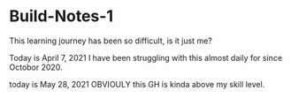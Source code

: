 # Build-Notes-1
This learning journey has been so difficult, is it just me? 

Today is April 7, 2021
I have been struggling with this almost daily for since Octobor 2020.

today is May 28, 2021
OBVIOULY this GH is kinda above my skill level.

